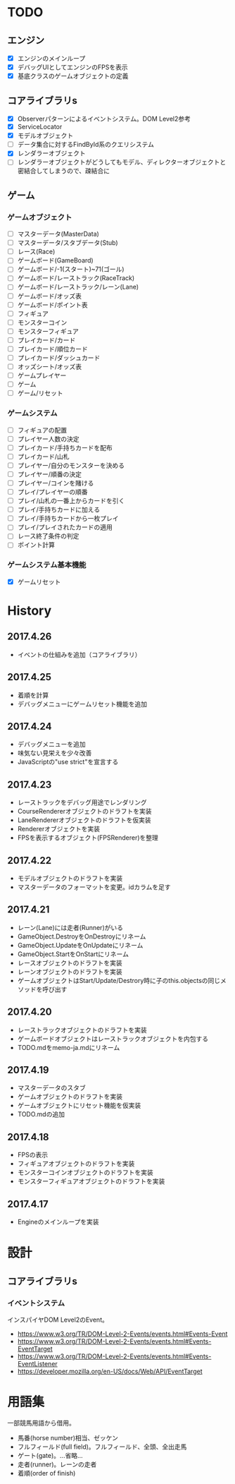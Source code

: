 # TODO

## エンジン

 - [x] エンジンのメインループ
 - [x] デバッグUIとしてエンジンのFPSを表示
 - [x] 基底クラスのゲームオブジェクトの定義

## コアライブラリs

 - [x] Observerパターンによるイベントシステム。DOM Level2参考
 - [x] ServiceLocator
 - [x] モデルオブジェクト
 - [ ] データ集合に対するFindById系のクエリシステム
 - [x] レンダラーオブジェクト
 - [ ] レンダラーオブジェクトがどうしてもモデル、ディレクターオブジェクトと密結合してしまうので、疎結合に

## ゲーム

### ゲームオブジェクト

 - [ ] マスターデータ(MasterData)
 - [ ] マスターデータ/スタブデータ(Stub)
 - [ ] レース(Race)
 - [ ] ゲームボード(GameBoard)
 - [ ] ゲームボード/-1(スタート)~71(ゴール)
 - [ ] ゲームボード/レーストラック(RaceTrack)
 - [ ] ゲームボード/レーストラック/レーン(Lane)
 - [ ] ゲームボード/オッズ表
 - [ ] ゲームボード/ポイント表
 - [ ] フィギュア
 - [ ] モンスターコイン
 - [ ] モンスターフィギュア
 - [ ] プレイカード/カード
 - [ ] プレイカード/順位カード
 - [ ] プレイカード/ダッシュカード
 - [ ] オッズシート/オッズ表
 - [ ] ゲームプレイヤー
 - [ ] ゲーム
 - [ ] ゲーム/リセット

### ゲームシステム

 - [ ] フィギュアの配置
 - [ ] プレイヤー人数の決定
 - [ ] プレイカード/手持ちカードを配布
 - [ ] プレイカード/山札
 - [ ] プレイヤー/自分のモンスターを決める
 - [ ] プレイヤー/順番の決定
 - [ ] プレイヤー/コインを賭ける
 - [ ] プレイ/プレイヤーの順番
 - [ ] プレイ/山札の一番上からカードを引く
 - [ ] プレイ/手持ちカードに加える
 - [ ] プレイ/手持ちカードから一枚プレイ
 - [ ] プレイ/プレイされたカードの適用
 - [ ] レース終了条件の判定
 - [ ] ポイント計算

### ゲームシステム基本機能

 - [x] ゲームリセット

# History

## 2017.4.26

 - イベントの仕組みを追加（コアライブラリ）

## 2017.4.25

 - 着順を計算
 - デバッグメニューにゲームリセット機能を追加

## 2017.4.24

 - デバッグメニューを追加
 - 味気ない見栄えを少々改善
 - JavaScriptの"use strict"を宣言する

## 2017.4.23

 - レーストラックをデバッグ用途でレンダリング
 - CourseRendererオブジェクトのドラフトを実装
 - LaneRendererオブジェクトのドラフトを仮実装
 - Rendererオブジェクトを実装
 - FPSを表示するオブジェクト(FPSRenderer)を整理

## 2017.4.22

 - モデルオブジェクトのドラフトを実装
 - マスターデータのフォーマットを変更。idカラムを足す

## 2017.4.21

 - レーン(Lane)には走者(Runner)がいる
 - GameObject.DestroyをOnDestroyにリネーム
 - GameObject.UpdateをOnUpdateにリネーム
 - GameObject.StartをOnStartにリネーム
 - レースオブジェクトのドラフトを実装
 - レーンオブジェクトのドラフトを実装
 - ゲームオブジェクトはStart/Update/Destrory時に子のthis.objectsの同じメソッドを呼び出す

## 2017.4.20

 - レーストラックオブジェクトのドラフトを実装
 - ゲームボードオブジェクトはレーストラックオブジェクトを内包する
 - TODO.mdをmemo-ja.mdにリネーム

## 2017.4.19

 - マスターデータのスタブ
 - ゲームオブジェクトのドラフトを実装
 - ゲームオブジェクトにリセット機能を仮実装
 - TODO.mdの追加

## 2017.4.18

 - FPSの表示
 - フィギュアオブジェクトのドラフトを実装
 - モンスターコインオブジェクトのドラフトを実装
 - モンスターフィギュアオブジェクトのドラフトを実装

## 2017.4.17

 - Engineのメインループを実装

# 設計

## コアライブラリs

### イベントシステム

インスパイヤDOM Level2のEvent。

 - https://www.w3.org/TR/DOM-Level-2-Events/events.html#Events-Event
 - https://www.w3.org/TR/DOM-Level-2-Events/events.html#Events-EventTarget
 - https://www.w3.org/TR/DOM-Level-2-Events/events.html#Events-EventListener
 - https://developer.mozilla.org/en-US/docs/Web/API/EventTarget

# 用語集

一部競馬用語から借用。

 - 馬番(horse number)相当、ゼッケン
 - フルフィールド(full field)。フルフィールド、全頭、全出走馬
 - ゲート(gate)。...省略...
 - 走者(runner)。レーンの走者
 - 着順(order of finish)
